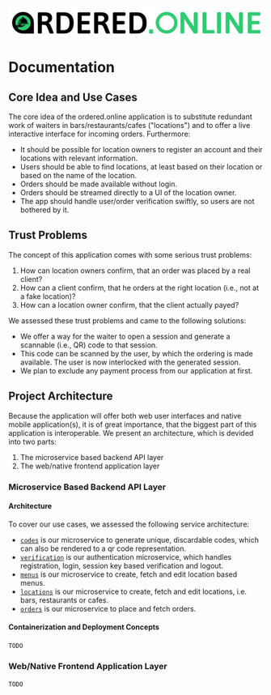 ![header icon](/assets/header-dark-background.jpg)

# Documentation

## Core Idea and Use Cases

The core idea of the ordered.online application is to substitute redundant work of waiters in bars/restaurants/cafes ("locations") and to offer a live interactive interface for incoming orders. Furthermore:
- It should be possible for location owners to register an account and their locations with relevant information.
- Users should be able to find locations, at least based on their location or based on the name of the location.
- Orders should be made available without login.
- Orders should be streamed directly to a UI of the location owner.
- The app should handle user/order verification swiftly, so users are not bothered by it.

## Trust Problems

The concept of this application comes with some serious trust problems:
1. How can location owners confirm, that an order was placed by a real client?
2. How can a client confirm, that he orders at the right location (i.e., not at a fake location)?
3. How can a location owner confirm, that the client actually payed?

We assessed these trust problems and came to the following solutions:
- We offer a way for the waiter to open a session and generate a scannable (i.e., QR) code to that session.
- This code can be scanned by the user, by which the ordering is made available. The user is now interlocked with the generated session.
- We plan to exclude any payment process from our application at first.

## Project Architecture

Because the application will offer both web user interfaces and native mobile application(s), it is of great importance, that the biggest part of this application is interoperable.
We present an architecture, which is devided into two parts:
1. The microservice based backend API layer
2. The web/native frontend application layer

### Microservice Based Backend API Layer

#### Architecture

To cover our use cases, we assessed the following service architecture:
- [`codes`](codes.md) is our microservice to generate unique, discardable codes, which can also be rendered to a qr code representation.
- [`verification`](verification.md) is our authentication microservice, which handles registration, login, session key based verification and logout.
- [`menus`](menus.md) is our microservice to create, fetch and edit location based menus.
- [`locations`](locations.md) is our microservice to create, fetch and edit locations, i.e. bars, restaurants or cafes.
- [`orders`](orders.md) is our microservice to place and fetch orders.

#### Containerization and Deployment Concepts

`TODO`

### Web/Native Frontend Application Layer

`TODO`


